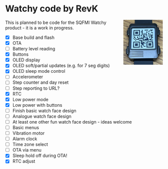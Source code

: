 # Watchy code by RevK

<img align=right width=25% src='Manuals/face.jpg'>

This is planned to be code for the SQFMI Watchy product - it is a work in progress.

- [x] Base build and flash
- [x] OTA
- [ ] Battery level reading
- [x] Buttons
- [x] OLED display
- [x] OLED soft/partial updates (e.g. for 7 seg digits)
- [x] OLED sleep mode control
- [ ] Accelerometer
- [ ] Step counter and day reset
- [ ] Step reporting to URL?
- [x] RTC
- [x] Low power mode
- [x] Low power with buttons
- [ ] Finish basic watch face design
- [ ] Analogue watch face design
- [ ] At least one other fun watch face design - ideas welcome
- [ ] Basic menus
- [ ] Vibration motor
- [ ] Alarm clock
- [ ] Time zone select
- [ ] OTA via menu
- [x] Sleep hold off during OTA!
- [x] RTC adjust
